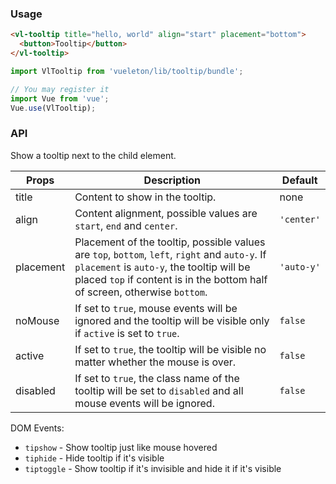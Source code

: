 ### Usage

``` html
<vl-tooltip title="hello, world" align="start" placement="bottom">
  <button>Tooltip</button>
</vl-tooltip>
```

``` js
import VlTooltip from 'vueleton/lib/tooltip/bundle';

// You may register it
import Vue from 'vue';
Vue.use(VlTooltip);
```

### API

Show a tooltip next to the child element.

Props              | Description                               | Default
-------------------|-------------------------------------------|-------------
title              | Content to show in the tooltip.           | none
align              | Content alignment, possible values are `start`, `end` and `center`. | `'center'`
placement          | Placement of the tooltip, possible values are `top`, `bottom`, `left`, `right` and `auto-y`. If `placement` is `auto-y`, the tooltip will be placed `top` if content is in the bottom half of screen, otherwise `bottom`. | `'auto-y'`
noMouse            | If set to `true`, mouse events will be ignored and the tooltip will be visible only if `active` is set to `true`. | `false`
active             | If set to `true`, the tooltip will be visible no matter whether the mouse is over. | `false`
disabled           | If set to `true`, the class name of the tooltip will be set to `disabled` and all mouse events will be ignored. | `false`

DOM Events:

- `tipshow` - Show tooltip just like mouse hovered
- `tiphide` - Hide tooltip if it's visible
- `tiptoggle` - Show tooltip if it's invisible and hide it if it's visible
